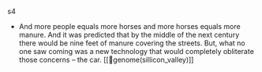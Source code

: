 s4
- And more people equals more horses and more horses equals more manure. And it was predicted that by the middle of the next century there would be nine feet of manure covering the streets. But, what no one saw coming was a new technology that would completely obliterate those concerns – the car. 
[[🧬genome(sillicon_valley)]]